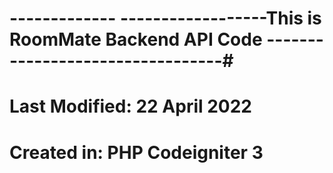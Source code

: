# ------------- ------------------This is RoomMate Backend API Code ---------------------------------#

# Last Modified: 22 April 2022

# Created in: PHP Codeigniter 3
